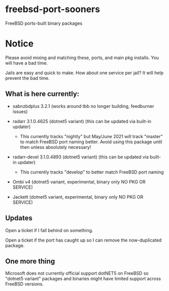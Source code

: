 # freebsd-port-sooners
FreeBSD ports-built binary packages
# Notice
Please avoid mixing and matching these, ports, and main pkg installs. You will have a bad time.

Jails are easy and quick to make. How about one service per jail? It will help prevent the bad time.

## What is here currently:
- sabnzbdplus 3.2.1 (works around tbb no longer building, feedburner issues)

- radarr 3.1.0.4625 (dotnet5 variant) (this can be updated via built-in updater)
  - This currently tracks "nightly" but May/June 2021 will track "master" to match FreeBSD port naming better. Avoid using this package until then unless absolutely necessary!
 
- radarr-devel 3.1.0.4893 (dotnet5 variant) (this can be updated via built-in updater)
  - This currently tracks "develop" to better match FreeBSD port naming

- Ombi v4 (dotnet5 variant, experimental, binary only NO PKG OR SERVICE)

- Jackett (dotnet5 variant, experimental, binary only NO PKG OR SERVICE)

## Updates
Open a ticket if I fall behind on something. 

Open a ticket if the port has caught up so I can remove the now-duplicated package.

## One more thing
Microsoft does not currently official support dotNET5 on FreeBSD so "dotnet5 variant" packages and binaries might have limited support across FreeBSD versions.
